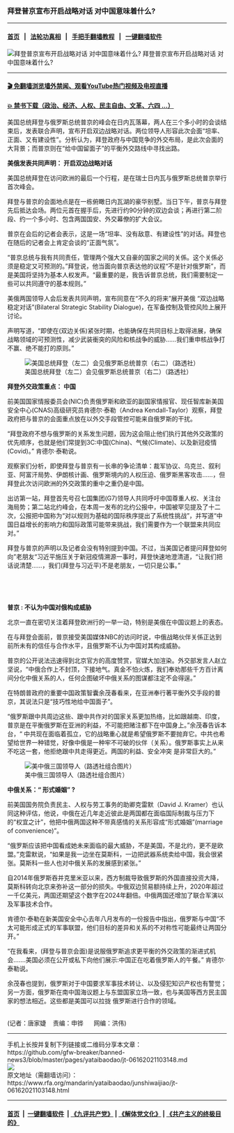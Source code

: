### 拜登普京宣布开启战略对话    对中国意味着什么?
------------------------

#### [首页](https://github.com/gfw-breaker/banned-news3/blob/master/README.md) &nbsp;&nbsp;|&nbsp;&nbsp; [法轮功真相](https://github.com/begood0513/basic/blob/master/README.md)  &nbsp;&nbsp;|&nbsp;&nbsp; [手把手翻墙教程](https://github.com/gfw-breaker/guides/wiki)  &nbsp;&nbsp;|&nbsp;&nbsp; [一键翻墙软件](https://github.com/gfw-breaker/nogfw/blob/master/README.md)  



<div id="headerimg">
 <img alt="拜登普京宣布开启战略对话    对中国意味着什么?" src="https://www.rfa.org/mandarin/yataibaodao/junshiwaijiao/jt-06162021103148.html/@@images/7f46b808-bb22-4637-8d05-01b027a1fc35.jpeg" title="拜登普京宣布开启战略对话    对中国意味着什么?"/>
 <span class="lead_image_caption">
  拜登普京宣布开启战略对话    对中国意味着什么?
 </span>
 <!-- zoomattribute -->
</div>

<hr/>


#### [ 🎬  免翻墙浏览墙外禁闻、观看YouTube热门视频及电视直播](https://github.com/gfw-breaker/HelloWorld)

#### [ 💥  禁书下载（政治、经济、人权、民主自由、文革、六四 ...）](https://github.com/gfw-breaker/books/blob/master/README.md)

<div id="storytext">
 <p>
 </p>
 <p>
  美国总统拜登与俄罗斯总统普京的峰会在日内瓦落幕，两人在三个多小时的会谈结束后，发表联合声明，宣布开启双边战略对话。两位领导人形容此次会面“坦率、正面、又有建设性”。分析认为，拜登政府与中国竞争的外交布局，是此次会面的大背景；而普京则在“给中国留面子”的平衡外交路线中寻找出路。
 </p>
 <p>
  <strong>
   美俄发表共同声明：
  </strong>
  <strong>
  </strong>
  <strong>
   开启双边战略对话
  </strong>
 </p>
 <p>
  美国总统拜登在访问欧洲的最后一个行程，是在瑞士日内瓦与俄罗斯总统普京举行首次峰会。
 </p>
 <p>
  拜登与普京的会面地点是在一栋俯瞰日内瓦湖的豪华别墅。当日下午，普京与拜登先后抵达会场。两位元首在握手后，先进行约90分钟的双边会谈；再进行第二阶段、约一个多小时、包含两国国安、外交幕僚的扩大会议。
 </p>
 <p>
  普京在会后的记者会表示，这是一场“坦率、没有敌意、有建设性”的对话。拜登也在随后的记者会上肯定会谈的“正面气氛”。
 </p>
 <p>
  “普京总统与我有共同责任，管理两个强大又自豪的国家之间的关係。这个关係必须是稳定又可预测的。”拜登说，他当面向普京表达他的议程“不是针对俄罗斯”，而是美国将坚持为基本人权发声。“最重要的是，我告诉普京总统，我们需要制定一些可以共同遵守的基本规则。”
 </p>
 <p>
  美俄两国领导人会后发表共同声明，宣布同意在“不久的将来”展开美俄 “双边战略稳定对话”(Bilateral Strategic Stability Dialogue)，在军备控制及管控风险上展开讨论。
 </p>
 <p>
  声明写道，“即使在(双边关係)紧张时期，也能确保在共同目标上取得进展，确保战略领域的可预测性，减少武装衝突的风险和核战争的威胁……我们重申核战争打不赢、绝不能打的原则。”
 </p>
 <p>
  <figure class="image-richtext image-inline captioned" style="width:620px;">
   <img alt="美国总统拜登（左二）会见俄罗斯总统普京（右二）（路透社）" src="https://www.rfa.org/mandarin/yataibaodao/junshiwaijiao/jt-06162021103148.html/jt0616.jpg/@@images/b43e021d-e79a-45af-b6de-d6e871841447.jpeg" title="jt0616.jpg"/>
   <figcaption class="image-caption">
    美国总统拜登（左二）会见俄罗斯总统普京（右二）（路透社）
   </figcaption>
   <small>
   </small>
  </figure>
 </p>
 <p>
  <strong>
   拜登外交政策重点：
  </strong>
  <strong>
  </strong>
  <strong>
   中国
  </strong>
 </p>
 <p>
  前美国国家情报委员会(NIC)负责俄罗斯和欧亚的副国家情报官、现任智库新美国安全中心(CNAS)高级研究员肯德尔·泰勒（Andrea Kendall-Taylor）观察，拜登政府把与普京的会面重点放在以外交手段管控可能来自俄罗斯的干扰。
 </p>
 <p>
  “拜登政府不想与俄罗斯的关系发生问题，因为这会阻止他们执行其他外交政策的优先顺序，也就是他们常提到3C:中国(China)、气候(Climate)、以及新冠疫情(Covid)。” 肯德尔·泰勒说。
 </p>
 <p>
  观察家们分析，即使拜登与普京有一长串的争论清单：裁军协议、乌克兰、叙利亚、阿富汗局势、伊朗核计画、俄罗斯境内的人权压迫、俄罗斯黑客攻击……，但拜登此次访问欧洲的外交政策的重中之重仍是中国。
 </p>
 <p>
  出访第一站，拜登首先号召七国集团(G7)领导人共同呼吁中国尊重人权、关注台海局势；第二站北约峰会，在本周一发布的北约公报中，中国被罕见提及了十二次，公报把中国称为“对以规则为基础的国际秩序提出了系统性挑战”，并写道“中国日益增长的影响力和国际政策可能带来挑战，我们需要作为一个联盟来共同应对。”
 </p>
 <p>
  拜登与普京的声明以及记者会没有特别提到中国。不过，当美国记者提问拜登如何向”老朋友“习近平施压关于新冠疫情溯源一事时，拜登快速地澄清道，“让我们把话说清楚……，我们(拜登与习近平)不是老朋友，一切只是公事。”
 </p>
 <p>
  <br/>
 </p>
 <p>
  <br/>
 </p>
 <p>
  <strong>
  </strong>
  <strong>
   普京
  </strong>
  <strong>
   :
  </strong>
  <strong>
   不认为中国对俄构成威胁
  </strong>
  <strong>
  </strong>
 </p>
 <p>
  北京一直在密切关注着拜登欧洲行的一举一动，特别是美俄在中国议题上的表态。
 </p>
 <p>
  在与拜登会面前，普京接受美国媒体NBC的访问时说，中俄战略伙伴关係正达到前所未有的信任与合作水平，且俄罗斯不认为中国对其构成威胁。
 </p>
 <p>
  普京的公开说法迅速得到北京官方的高度赞赏，官媒大加渲染。外交部发言人赵立坚说，“中俄合作上不封顶，下接地气。真金不怕火炼，我们奉劝那些千方百计离间分化中俄关系的人，任何企图破坏中俄关系的图谋都注定不会得逞。”
 </p>
 <p>
  在特朗普政府的重要中国政策智囊余茂春看来，在亚洲奉行著平衡外交手段的普京，其说法只是“技巧性地给中国面子”。
 </p>
 <p>
  “俄罗斯跟中共周边这些、跟中共作对的国家关系更加热络，比如跟越南、印度，普京是在平衡俄罗斯在亚洲的利益，不可能把赌注都下在中国身上。”余茂春告诉本台，“
  <span>
   中共现在面临着孤立，它的战略重心就是希望俄罗斯不要抛弃它。中共也希望给世界一种错觉，好像中俄是一种牢不可破的伙伴（关系）。俄罗斯事实上从来不吃这一套，他拒绝跟中共走得更近。两国的利益、安全冲突
  </span>
  是非常巨大的。”
 </p>
 <p>
  <figure class="image-richtext image-inline captioned" style="width:620px;">
   <img alt="美中俄三国领导人（路透社组合图片）" src="https://www.rfa.org/mandarin/yataibaodao/junshiwaijiao/jt-06162021103148.html/jt0616a.jpg/@@images/75afc954-7968-4c2d-bde5-d9d7627d76b8.jpeg" title="jt0616a.jpg"/>
   <figcaption class="image-caption">
    美中俄三国领导人（路透社组合图片）
   </figcaption>
   <small>
   </small>
  </figure>
 </p>
 <p>
  <strong>
   中俄关系：“
  </strong>
  <strong>
  </strong>
  <strong>
   形式婚姻”
  </strong>
  <strong>
   ?
  </strong>
 </p>
 <p>
  前美国国务院负责民主、人权与劳工事务的助卿克雷默（David J. Kramer）也认同这种评估，他说，中俄在近几年走近彼此是两国都在面临国际制裁与压力下的“权宜之计”，他把中俄两国这种不带真感情的关系形容成“形式婚姻”(marriage of convenience)”。
 </p>
 <p>
  “俄罗斯应该把中国看成她未来面临的最大威胁，不是美国，不是北约，更不是欧盟。”克雷默说，“如果是我一边坐在莫斯科，一边把武器系统卖给中国，我会很紧张。莫斯科一些人也对中俄关系的发展感到紧张。”
 </p>
 <p>
  自2014年俄罗斯吞并克里米亚以来，西方制裁导致俄罗斯的外国直接投资大降，莫斯科转向北京来弥补这一部分的损失。中俄双边贸易额持续上升，2020年超过一千亿美元，两国还期望这个数字在2024年翻倍。中俄两国还增加了联合军演以及军事技术合作。
 </p>
 <p>
  肯德尔·泰勒在新美国安全中心去年八月发布的一份报告中指出，俄罗斯与中国“不太可能形成正式的军事联盟，他们目标的差异和关系的不对称性可能最终让两国分开。”
 </p>
 <p>
  “在我看来，(拜登与普京会面)是说服俄罗斯追求更平衡的外交政策的渐进式机会…….美国必须在公开或私下向他们展示:中国正在吃着俄罗斯人的午餐。” 肯德尔·泰勒说。
 </p>
 <p>
  <span>
   余茂春也提到，俄罗斯对于中国要求军事技术转让、以及侵犯知识产权也有警觉；另一方面，俄罗斯在南中国海议题上与东盟国家立场一致，也与美国等西方民主国家的想法相近。这些都是美国可以拉拢
  </span>
  俄罗斯进行合作的领域。
 </p>
 <p>
  <br/>
  (记者：唐家婕    责编：申铧      网编：洪伟)
 </p>
</div>

<hr/>
手机上长按并复制下列链接或二维码分享本文章：<br/>
https://github.com/gfw-breaker/banned-news3/blob/master/pages/yataibaodao/jt-06162021103148.md <br/>
<a href='https://github.com/gfw-breaker/banned-news3/blob/master/pages/yataibaodao/jt-06162021103148.md'><img src='https://github.com/gfw-breaker/banned-news3/blob/master/pages/yataibaodao/jt-06162021103148.md.png'/></a> <br/>
原文地址（需翻墙访问）：https://www.rfa.org/mandarin/yataibaodao/junshiwaijiao/jt-06162021103148.html


------------------------
#### [首页](https://github.com/gfw-breaker/banned-news3/blob/master/README.md) &nbsp;|&nbsp; [一键翻墙软件](https://github.com/gfw-breaker/nogfw/blob/master/README.md) &nbsp;| [《九评共产党》](https://github.com/gfw-breaker/9ping.md/blob/master/README.md#九评之一评共产党是什么) | [《解体党文化》](https://github.com/gfw-breaker/jtdwh.md/blob/master/README.md) | [《共产主义的终极目的》](https://github.com/gfw-breaker/gczydzjmd.md/blob/master/README.md)


<img src='http://gfw-breaker.win/banned-news3/pages/yataibaodao/jt-06162021103148.md' width='0px' height='0px'/>